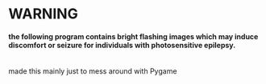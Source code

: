 # WARNING
#### the following program contains bright flashing images which may induce discomfort or seizure for individuals with photosensitive epilepsy.

<br>
made this mainly just to mess around with Pygame
